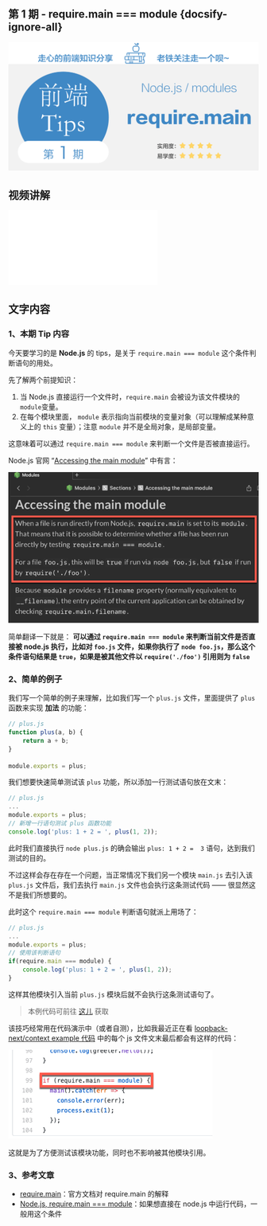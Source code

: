 ## 第 1 期 - require.main === module {docsify-ignore-all}

![title](../images/title-tips1.png)

## 视频讲解
<iframe class="article-video" src="//player.bilibili.com/player.html?aid=80554200&cid=137855798&page=1" scrolling="no" border="0" frameborder="no" framespacing="0" allowfullscreen="true"> </iframe>

## 文字内容
### 1、本期 Tip 内容
今天要学习的是 **Node.js** 的 tips，是关于 `require.main === module` 这个条件判断语句的用处。

先了解两个前提知识：
 1. 当 Node.js 直接运行一个文件时，`require.main` 会被设为该文件模块的 `module`变量。 
 2. 在每个模块里面， `module` 表示指向当前模块的变量对象（可以理解成某种意义上的 `this` 变量）；注意 `module` 并不是全局对象，是局部变量。

这意味着可以通过 `require.main === module` 来判断一个文件是否被直接运行。


Node.js 官网 “[Accessing the main module](https://nodejs.org/api/modules.html#modules_accessing_the_main_module)” 中有言：

![require.main](../images/blog20191219200623.png)

简单翻译一下就是：
**可以通过 `require.main === module` 来判断当前文件是否直接被 node.js 执行，比如对 `foo.js` 文件，如果你执行了 `node foo.js`，那么这个条件语句结果是 `true`，如果是被其他文件以 `require('./foo')` 引用则为 `false`**

### 2、简单的例子
我们写一个简单的例子来理解，比如我们写一个 `plus.js` 文件，里面提供了 `plus` 函数来实现 **加法** 的功能：

```js
// plus.js
function plus(a, b) {
    return a + b;
}

module.exports = plus;
```

我们想要快速简单测试该 `plus` 功能，所以添加一行测试语句放在文末：

```js
// plus.js
...
module.exports = plus;
// 新增一行语句测试 plus 函数功能
console.log('plus: 1 + 2 = ', plus(1, 2));
```

此时我们直接执行 `node plus.js` 的确会输出 `plus: 1 + 2 =  3` 语句，达到我们测试的目的。

不过这样会存在存在一个问题，当正常情况下我们另一个模块 `main.js` 去引入该 `plus.js` 文件后，我们去执行 `main.js` 文件也会执行这条测试代码 —— 很显然这不是我们所想要的。

此时这个 `require.main === module` 判断语句就派上用场了：

```js
// plus.js
...
module.exports = plus;
// 使用该判断语句
if(require.main === module) {
    console.log('plus: 1 + 2 = ', plus(1, 2));
}
```

这样其他模块引入当前 `plus.js` 模块后就不会执行这条测试语句了。

> 本例代码可前往 [这儿](https://github.com/boycgit/fe-program-tips/src/1-require.main/plus.js) 获取


该技巧经常用在代码演示中（或者自测），比如我最近正在看 [loopback-next/context example 代码](https://github.com/strongloop/loopback-next/blob/master/examples/context/src/) 中的每个 js 文件文末最后都会有这样的代码：

![require.main](../images/blog20191217194932.png)

这就是为了方便测试该模块功能，同时也不影响被其他模块引用。


### 3、参考文章
 - [require.main](https://nodejs.org/api/modules.html#modules_require_main)：官方文档对 require.main 的解释
 - [Node.js, require.main === module](https://stackoverflow.com/questions/45136831/node-js-require-main-module)：如果想直接在 node.js 中运行代码，一般用这个条件



